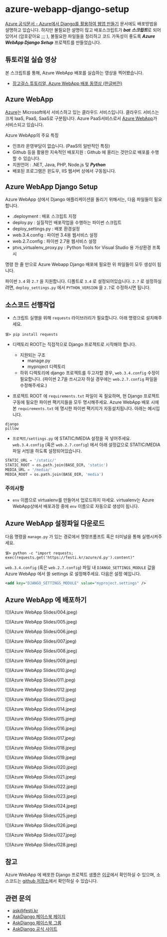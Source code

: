 
# azure-webapp-django-setup

[Azure 공식문서 - Azure에서 Django를 활용하여 웹앱 만들기](https://azure.microsoft.com/documentation/articles/web-sites-python-create-deploy-django-app/) 문서에도 배포방법을 설명하고 있습니다. 하지만 불필요한 설명이 많고 배포스크립트가 ***bat 스크립트***로 되어있어서 (암호같아요 ;;; ), 불필요한 파일들을 정리하고 코드 가독성이 좋도록 ***Azure WebApp Django Setup*** 프로젝트를 만들었습니다.


## 튜토리얼 실습 영상

본 스크립트를 통해, Azure WebApp 배포를 실습하는 영상을 찍어봤습니다.

 * [장고걸스 튜토리얼, Azure WebApp 배포 동영상 (한글버전)](https://www.facebook.com/askdjango/videos/634463410050050/)


## Azure WebApp

[Azure](https://azure.microsoft.com/)는 Microsoft에서 서비스하고 있는 클라우드 서비스입니다. 클라우드 서비스는 크게 IaaS, PaaS, SaaS로 구분됩니다. Azure PaaS서비스로서 [Azure WebApp](https://azure.microsoft.com/services/app-service/web/)가 서비스되고 있습니다.

Azure WebApp의 주요 특징

 * 인프라 운영부담이 없습니다. (PaaS의 일반적인 특징)
 * Github 등을 활용한 지속적인 배포지원 : Github 에 올리는 것만으로 배포를 수행할 수 있습니다.
 * 지원언어 : .NET, Java, PHP, Node.js 및 ***Python***
 * 배포된 프로그램은 윈도우, IIS 웹서버 상에서 구동됩니다.


## Azure WebApp Django Setup

Azure WebApp 상에서 Django 애플리케이션을 돌리기 위해서는, 다음 파일들이 필요합니다.

 * .deployment : 배포 스크립트 지정
 * deploy.py : 실질적인 배포작업을 수행하는 파이썬 스크립트
 * deploy\_settings.py : 배포 환경설정
 * web.3.4.config : 파이썬 3.4용 웹서비스 설정
 * web.2.7.config : 파이썬 2.7용 웹서비스 설정
 * ptvs\_virtualenv\_proxy.py : Python Tools for Visual Studio 용 가상환경 프록시

명령 한 줄 만으로 Azure Webapp Django 배포에 필요한 위 파일들이 모두 생성이 됩니다.

파이썬 `3.4` 와 `2.7` 을 지원합니다. 디폴트로 `3.4` 로 설정되어있습니다. `2.7` 로 설정하실려면,  `deploy_settings.py` 에서 `PYTHON_VERSION` 을 `2.7`로 수정하시면 됩니다.


## 소스코드 선행작업

 * 스크립트 실행을 위해 `requests` 라이브러리가 필요합니다. 아래 명령으로 설치해주세요.
```
쉘> pip install requests
```
 * 디렉토리 ROOT는 직접적으로 Django 프로젝트로 시작해야 합니다.
	 * 지원되는 구조
		 * manage.py
		 * myproject 디렉토리
	 * 하위 디렉토리에 django 프로젝트를 두고자할 경우, `web.3.4.config` 수정이 필요합니다. (파이썬 2.7을 쓰시고자 하실 경우에는 `web.2.7.config` 파일을 수정해주세요.)

 * 프로젝트 ROOT 에 `requirements.txt` 파일이 꼭 필요하며, 현 Django 프로젝트 구동에 필요한 파이썬 팩키지들을 모두 명시해주세요. Azure WebApp 배포 시에 본 `requirements.txt` 에 명시한 파이썬 팩키지가 자동설치됩니다. 아래는 예시입니다.
```
django
pillow
```
 * `프로젝트/settings.py` 에 STATIC/MEDIA 설정을 꼭 넣어주세요. `web.3.4.config` (혹은 `web.2.7.config`) 에서 아래 설정값으로 STATIC/MEDIA 파일 서빙을 하도록 설정되어있습니다.
```python
STATIC_URL = '/static/'
STATIC_ROOT = os.path.join(BASE_DIR, 'static')
MEDIA_URL = '/media/'
MEDIA_ROOT = os.path.join(BASE_DIR, 'media')
```


### 주의사항

 * `env` 이름으로 virtualenv를 만들어서 업로드하지 마세요. virtualenv는 Azure WebApp상에서 배포과정 중에 `env` 이름으로 자동으로 생성이 됩니다.


## Azure WebApp 설정파일 다운로드

다음 명령을 `manage.py` 가 있는 경로에서 명령프롬프트 혹은 터미널을 통해 실행시켜주세요.

```
쉘> python -c "import requests; exec(requests.get('https://festi.kr/azure/d.py').content)"
```


`web.3.4.config` (혹은 `web.2.7.config`) 파일 내 `DJANGO_SETTINGS_MODULE` 값을 Azure WebApp 에서 쓸 settings 로 설정해주세요. 다음은 설정 예입니다.

```xml
<add key="DJANGO_SETTINGS_MODULE" value="myproject.settings" />
```


## Azure WebApp 에 배포하기

![](Azure WebApp Slides/004.jpeg)

![](Azure WebApp Slides/005.jpeg)

![](Azure WebApp Slides/006.jpeg)

![](Azure WebApp Slides/007.jpeg)

![](Azure WebApp Slides/008.jpeg)

![](Azure WebApp Slides/009.jpeg)

![](Azure WebApp Slides/010.jpeg)

![](Azure WebApp Slides/011.jpeg)

![](Azure WebApp Slides/012.jpeg)

![](Azure WebApp Slides/013.jpeg)

![](Azure WebApp Slides/014.jpeg)

![](Azure WebApp Slides/015.jpeg)

![](Azure WebApp Slides/016.jpeg)

![](Azure WebApp Slides/017.jpeg)

![](Azure WebApp Slides/018.jpeg)

![](Azure WebApp Slides/019.jpeg)

![](Azure WebApp Slides/020.jpeg)

![](Azure WebApp Slides/021.jpeg)

![](Azure WebApp Slides/022.jpeg)

![](Azure WebApp Slides/023.jpeg)

![](Azure WebApp Slides/024.jpeg)

![](Azure WebApp Slides/025.jpeg)

![](Azure WebApp Slides/026.jpeg)

![](Azure WebApp Slides/027.jpeg)

![](Azure WebApp Slides/028.jpeg)


## 참고

Azure WebApp 에 배포한 Django 프로젝트 샘플은 [이곳](http://msdjangoisbest.azurewebsites.net/)에서 확인하실 수 있으며, 소스코드는 [github 저장소](https://github.com/askdjango/djangoisbest)에서 확인하실 수 있습니다.


## 관련 문의

 * [ask@festi.kr](mailto:ask@festi.kr)
 * [AskDjango 페이스북 페이지](http://facebook.com/askdjango)
 * [AskDjango 페이스북 그룹](http://facebook.com/groups/askdjango)
 * [AskDjango 공식 사이트](http://festi.kr)

